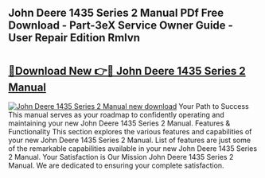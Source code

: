 ## John Deere 1435 Series 2 Manual PDf Free Download - Part-3eX Service Owner Guide - User Repair Edition Rmlvn

# <h2><a href="http://bc89240.oget.top/?id=John+Deere+1435+Series+2+Manual">🔗Download New 👉🔴 John Deere 1435 Series 2 Manual</a></h2>

[![John Deere 1435 Series 2 Manual new download](https://i.imgur.com/5g1atiW.png)](http://bc89240.oget.top/?id=John+Deere+1435+Series+2+Manual)
Your Path to Success This manual serves as your roadmap to confidently operating and maintaining your new John Deere 1435 Series 2 Manual. Features & Functionality This section explores the various features and capabilities of your new John Deere 1435 Series 2 Manual. List of features are just some of the remarkable capabilities available in your new John Deere 1435 Series 2 Manual. Your Satisfaction is Our Mission John Deere 1435 Series 2 Manual. We are dedicated to ensuring your complete satisfaction.

